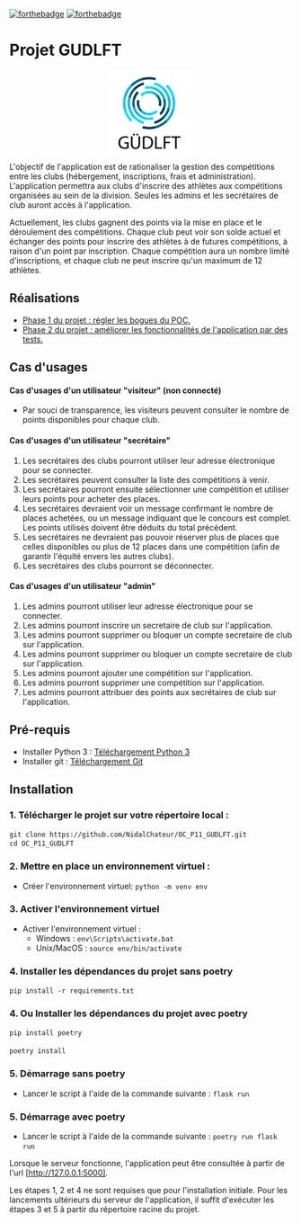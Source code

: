 [![forthebadge](https://forthebadge.com/images/badges/made-with-python.svg)](https://forthebadge.com) 
[![forthebadge](https://forthebadge.com/images/badges/built-with-love.svg)](https://forthebadge.com)

# Projet GUDLFT

<p align="center">
  <img src="./static/img/icon.jpg" alt="Icone GUDLFT">
</p>

 L'objectif de l'application est de rationaliser la gestion des compétitions entre les clubs (hébergement, inscriptions, frais et administration). L'application permettra aux clubs d'inscrire des athlètes aux compétitions organisées au sein
de la division. Seules les admins et les secrétaires de club auront accès à l'application.



Actuellement, les clubs gagnent des points via la mise en place et le déroulement des
compétitions. Chaque club peut voir son solde actuel et échanger des points pour inscrire
des athlètes à de futures compétitions, à raison d'un point par inscription. Chaque
compétition aura un nombre limité d'inscriptions, et chaque club ne peut inscrire qu'un
maximum de 12 athlètes.


 ## Réalisations
 - <a href="https://github.com/OpenClassrooms-Student-Center/Python_Testing/issues"> Phase 1 du projet : régler les bogues du POC. </a>
 - <a href="https://github.com/NidalChateur/OC_P11_GUDLFT/blob/main/mission/Spe%CC%81cifications_fonctionnelles.pdf">Phase 2 du projet : améliorer les fonctionnalités de l'application par des tests.</a> 

## Cas d'usages

 #### Cas d'usages d'un utilisateur "visiteur" (non connecté)
- Par souci de transparence, les visiteurs peuvent consulter le nombre de points disponibles pour chaque club. 

 #### Cas d'usages d'un utilisateur "secrétaire"
  1. Les secrétaires des clubs pourront utiliser leur adresse électronique pour se connecter.
  2. Les secrétaires peuvent consulter la liste des compétitions à venir.
  3. Les secrétaires pourront ensuite sélectionner une compétition et utiliser leurs points pour acheter des places.
  4. Les secrétaires devraient voir un message confirmant le nombre de places achetées, ou un message indiquant que le concours est complet. Les points utilisés doivent être déduits du total précédent.
  5. Les secrétaires ne devraient pas pouvoir réserver plus de places que celles disponibles ou plus de 12 places dans une compétition (afin de garantir l'équité envers les autres clubs).
  6. Les secrétaires des clubs pourront se déconnecter.

 #### Cas d'usages d'un utilisateur "admin"
 1. Les admins pourront utiliser leur adresse électronique pour se connecter.
 2. Les admins pourront inscrire un secretaire de club sur l'application.
 3. Les admins pourront supprimer ou bloquer un compte secretaire de club sur l'application.
 4. Les admins pourront supprimer ou bloquer un compte secretaire de club sur l'application.
 5. Les admins pourront ajouter une compétition sur l'application.
 6. Les admins pourront supprimer une compétition sur l'application.
 7. Les admins pourront attribuer des points aux secrétaires de club sur l'application.
    
    

## Pré-requis

* Installer Python 3 : [Téléchargement Python 3](https://www.python.org/downloads/)
* Installer git : [Téléchargement Git](https://git-scm.com/book/fr/v2/D%C3%A9marrage-rapide-Installation-de-Git)

## Installation

### 1. Télécharger le projet sur votre répertoire local : 
```
git clone https://github.com/NidalChateur/OC_P11_GUDLFT.git 
cd OC_P11_GUDLFT
```
### 2. Mettre en place un environnement virtuel :
* Créer l'environnement virtuel: `python -m venv env`

### 3. Activer l'environnement virtuel
* Activer l'environnement virtuel :
    * Windows : `env\Scripts\activate.bat`
    * Unix/MacOS : `source env/bin/activate`
   
### 4. Installer les dépendances du projet sans poetry
```
pip install -r requirements.txt
```

### 4. Ou Installer les dépendances du projet avec poetry
```
pip install poetry

poetry install
```

### 5. Démarrage sans poetry
* Lancer le script à l'aide de la commande suivante : `flask run`

### 5. Démarrage avec poetry
* Lancer le script à l'aide de la commande suivante : `poetry run flask run`

Lorsque le serveur fonctionne, l'application peut être consultée à partir de l'url [http://127.0.0.1:5000].

Les étapes 1, 2 et 4 ne sont requises que pour l'installation initiale. Pour les lancements ultérieurs du serveur de l'application, il suffit d'exécuter les étapes 3 et 5 à partir du répertoire racine du projet.



